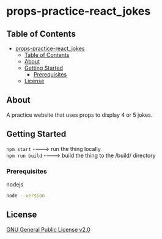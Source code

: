 # props-practice-react_jokes

## Table of Contents

- [props-practice-react\_jokes](#props-practice-react_jokes)
  - [Table of Contents](#table-of-contents)
  - [About ](#about-)
  - [Getting Started ](#getting-started-)
    - [Prerequisites](#prerequisites)
  - [License ](#license-)

## About <a name = "about"></a>

A practice website that uses props to display 4 or 5 jokes.

## Getting Started <a name = "getting_started"></a>

`npm start`     ----> run the thing locally <br>
`npm run build` ----> build the thing to the /build/ directory

### Prerequisites

nodejs

``` bash
node --version
```


## License <a name = "license"></a>

[GNU General Public License v2.0](https://choosealicense.com/licenses/gpl-2.0/)